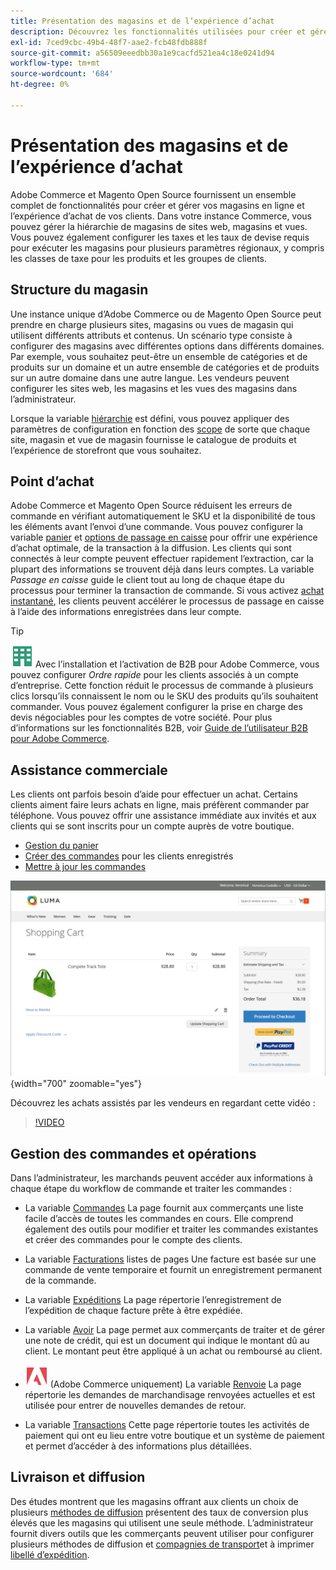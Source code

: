 ```yaml
---
title: Présentation des magasins et de l’expérience d’achat
description: Découvrez les fonctionnalités utilisées pour créer et gérer vos magasins en ligne et l’expérience d’achat pour vos clients.
exl-id: 7ced9cbc-49b4-48f7-aae2-fcb48fdb888f
source-git-commit: a56509eeedbb30a1e9cacfd521ea4c18e0241d94
workflow-type: tm+mt
source-wordcount: '684'
ht-degree: 0%

---
```


# Présentation des magasins et de l’expérience d’achat

Adobe Commerce et Magento Open Source fournissent un ensemble complet de fonctionnalités pour créer et gérer vos magasins en ligne et l’expérience d’achat de vos clients. Dans votre instance Commerce, vous pouvez gérer la hiérarchie de magasins de sites web, magasins et vues. Vous pouvez également configurer les taxes et les taux de devise requis pour exécuter les magasins pour plusieurs paramètres régionaux, y compris les classes de taxe pour les produits et les groupes de clients.

## Structure du magasin

Une instance unique d’Adobe Commerce ou de Magento Open Source peut prendre en charge plusieurs sites, magasins ou vues de magasin qui utilisent différents attributs et contenus. Un scénario type consiste à configurer des magasins avec différentes options dans différents domaines. Par exemple, vous souhaitez peut-être un ensemble de catégories et de produits sur un domaine et un autre ensemble de catégories et de produits sur un autre domaine dans une autre langue. Les vendeurs peuvent configurer les sites web, les magasins et les vues des magasins dans l’administrateur.

Lorsque la variable [hiérarchie](stores.md) est défini, vous pouvez appliquer des paramètres de configuration en fonction des [scope](../getting-started/websites-stores-views.md#scope-settings) de sorte que chaque site, magasin et vue de magasin fournisse le catalogue de produits et l’expérience de storefront que vous souhaitez.

## Point d’achat

Adobe Commerce et Magento Open Source réduisent les erreurs de commande en vérifiant automatiquement le SKU et la disponibilité de tous les éléments avant l’envoi d’une commande. Vous pouvez configurer la variable [panier](cart.md) et [options de passage en caisse](checkout-process.md) pour offrir une expérience d’achat optimale, de la transaction à la diffusion. Les clients qui sont connectés à leur compte peuvent effectuer rapidement l’extraction, car la plupart des informations se trouvent déjà dans leurs comptes. La variable _Passage en caisse_ guide le client tout au long de chaque étape du processus pour terminer la transaction de commande. Si vous activez [achat instantané](checkout-instant-purchase.md), les clients peuvent accélérer le processus de passage en caisse à l’aide des informations enregistrées dans leur compte.

>[!TIP]
>
>![B2B pour Adobe Commerce](../assets/b2b.svg) Avec l’installation et l’activation de B2B pour Adobe Commerce, vous pouvez configurer _Ordre rapide_ pour les clients associés à un compte d’entreprise. Cette fonction réduit le processus de commande à plusieurs clics lorsqu’ils connaissent le nom ou le SKU des produits qu’ils souhaitent commander. Vous pouvez également configurer la prise en charge des devis négociables pour les comptes de votre société. Pour plus d’informations sur les fonctionnalités B2B, voir [Guide de l’utilisateur B2B pour Adobe Commerce](https://experienceleague.adobe.com/docs/commerce-admin/b2b/introduction.html).

## Assistance commerciale

Les clients ont parfois besoin d’aide pour effectuer un achat. Certains clients aiment faire leurs achats en ligne, mais préfèrent commander par téléphone. Vous pouvez offrir une assistance immédiate aux invités et aux clients qui se sont inscrits pour un compte auprès de votre boutique.

- [Gestion du panier](shopping-assisted-cart-manage.md)
- [Créer des commandes](customer-account-create-order.md) pour les clients enregistrés
- [Mettre à jour les commandes](order-update.md)

![Panier](./assets/storefront-cart-price-group-discount.png){width="700" zoomable="yes"}

Découvrez les achats assistés par les vendeurs en regardant cette vidéo :

>[!VIDEO](https://video.tv.adobe.com/v/343662/?quality=12)

## Gestion des commandes et opérations

Dans l’administrateur, les marchands peuvent accéder aux informations à chaque étape du workflow de commande et traiter les commandes :

- La variable [Commandes](orders.md) La page fournit aux commerçants une liste facile d’accès de toutes les commandes en cours. Elle comprend également des outils pour modifier et traiter les commandes existantes et créer des commandes pour le compte des clients.

- La variable [Facturations](invoices.md) listes de pages Une facture est basée sur une commande de vente temporaire et fournit un enregistrement permanent de la commande.

- La variable [Expéditions](shipments.md) La page répertorie l’enregistrement de l’expédition de chaque facture prête à être expédiée.

- La variable [Avoir](credit-memos.md) La page permet aux commerçants de traiter et de gérer une note de crédit, qui est un document qui indique le montant dû au client. Le montant peut être appliqué à un achat ou remboursé au client.

- ![Adobe Commerce](../assets/adobe-logo.svg) (Adobe Commerce uniquement) La variable [Renvoie](returns.md) La page répertorie les demandes de marchandisage renvoyées actuelles et est utilisée pour entrer de nouvelles demandes de retour.

- La variable [Transactions](transactions.md) Cette page répertorie toutes les activités de paiement qui ont eu lieu entre votre boutique et un système de paiement et permet d’accéder à des informations plus détaillées.

## Livraison et diffusion

Des études montrent que les magasins offrant aux clients un choix de plusieurs [méthodes de diffusion](delivery.md) présentent des taux de conversion plus élevés que les magasins qui utilisent une seule méthode. L’administrateur fournit divers outils que les commerçants peuvent utiliser pour configurer plusieurs méthodes de diffusion et [compagnies de transport](carriers.md)et à imprimer [libellé d’expédition](shipping-labels.md).
